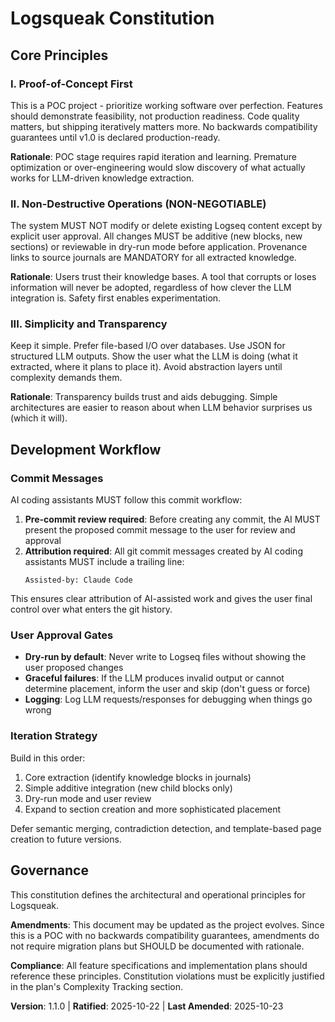 <!--
Sync Impact Report:
- Version change: none → 1.0.0
- New constitution created from template
- Principles defined: 3 core principles for POC
- Templates status:
  ✅ plan-template.md - reviewed, compatible (Constitution Check section references this file)
  ✅ spec-template.md - reviewed, compatible (requirements-driven approach aligns)
  ✅ tasks-template.md - reviewed, compatible (task structure supports principles)
  ⚠ commands/*.md - no command files exist yet
- Follow-up TODOs: None
-->

# Logsqueak Constitution

## Core Principles

### I. Proof-of-Concept First

This is a POC project - prioritize working software over perfection. Features should demonstrate feasibility, not production readiness. Code quality matters, but shipping iteratively matters more. No backwards compatibility guarantees until v1.0 is declared production-ready.

**Rationale**: POC stage requires rapid iteration and learning. Premature optimization or over-engineering would slow discovery of what actually works for LLM-driven knowledge extraction.

### II. Non-Destructive Operations (NON-NEGOTIABLE)

The system MUST NOT modify or delete existing Logseq content except by explicit user approval. All changes MUST be additive (new blocks, new sections) or reviewable in dry-run mode before application. Provenance links to source journals are MANDATORY for all extracted knowledge.

**Rationale**: Users trust their knowledge bases. A tool that corrupts or loses information will never be adopted, regardless of how clever the LLM integration is. Safety first enables experimentation.

### III. Simplicity and Transparency

Keep it simple. Prefer file-based I/O over databases. Use JSON for structured LLM outputs. Show the user what the LLM is doing (what it extracted, where it plans to place it). Avoid abstraction layers until complexity demands them.

**Rationale**: Transparency builds trust and aids debugging. Simple architectures are easier to reason about when LLM behavior surprises us (which it will).

## Development Workflow

### Commit Messages

AI coding assistants MUST follow this commit workflow:

1. **Pre-commit review required**: Before creating any commit, the AI MUST present the proposed commit message to the user for review and approval
2. **Attribution required**: All git commit messages created by AI coding assistants MUST include a trailing line:
   ```
   Assisted-by: Claude Code
   ```

This ensures clear attribution of AI-assisted work and gives the user final control over what enters the git history.

### User Approval Gates

- **Dry-run by default**: Never write to Logseq files without showing the user proposed changes
- **Graceful failures**: If the LLM produces invalid output or cannot determine placement, inform the user and skip (don't guess or force)
- **Logging**: Log LLM requests/responses for debugging when things go wrong

### Iteration Strategy

Build in this order:
1. Core extraction (identify knowledge blocks in journals)
2. Simple additive integration (new child blocks only)
3. Dry-run mode and user review
4. Expand to section creation and more sophisticated placement

Defer semantic merging, contradiction detection, and template-based page creation to future versions.

## Governance

This constitution defines the architectural and operational principles for Logsqueak.

**Amendments**: This document may be updated as the project evolves. Since this is a POC with no backwards compatibility guarantees, amendments do not require migration plans but SHOULD be documented with rationale.

**Compliance**: All feature specifications and implementation plans should reference these principles. Constitution violations must be explicitly justified in the plan's Complexity Tracking section.

**Version**: 1.1.0 | **Ratified**: 2025-10-22 | **Last Amended**: 2025-10-23

